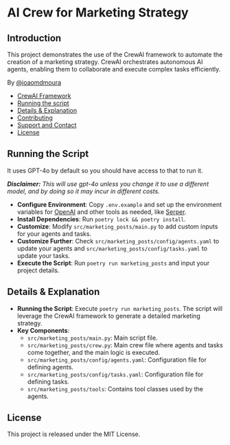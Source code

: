 
# AI Crew for Marketing Strategy
## Introduction
This project demonstrates the use of the CrewAI framework to automate the creation of a marketing strategy. CrewAI orchestrates autonomous AI agents, enabling them to collaborate and execute complex tasks efficiently.

By [@joaomdmoura](https://x.com/joaomdmoura)

- [CrewAI Framework](#crewai-framework)
- [Running the script](#running-the-script)
- [Details & Explanation](#details--explanation)
- [Contributing](#contributing)
- [Support and Contact](#support-and-contact)
- [License](#license)


## Running the Script
It uses GPT-4o by default so you should have access to that to run it.

***Disclaimer:** This will use gpt-4o unless you change it to use a different model, and by doing so it may incur in different costs.*

- **Configure Environment**: Copy `.env.example` and set up the environment variables for [OpenAI](https://platform.openai.com/api-keys) and other tools as needed, like [Serper](serper.dev).
- **Install Dependencies**: Run `poetry lock && poetry install`.
- **Customize**: Modify `src/marketing_posts/main.py` to add custom inputs for your agents and tasks.
- **Customize Further**: Check `src/marketing_posts/config/agents.yaml` to update your agents and `src/marketing_posts/config/tasks.yaml` to update your tasks.
- **Execute the Script**: Run `poetry run marketing_posts` and input your project details.

## Details & Explanation
- **Running the Script**: Execute `poetry run marketing_posts`. The script will leverage the CrewAI framework to generate a detailed marketing strategy.
- **Key Components**:
  - `src/marketing_posts/main.py`: Main script file.
  - `src/marketing_posts/crew.py`: Main crew file where agents and tasks come together, and the main logic is executed.
  - `src/marketing_posts/config/agents.yaml`: Configuration file for defining agents.
  - `src/marketing_posts/config/tasks.yaml`: Configuration file for defining tasks.
  - `src/marketing_posts/tools`: Contains tool classes used by the agents.

## License
This project is released under the MIT License.
